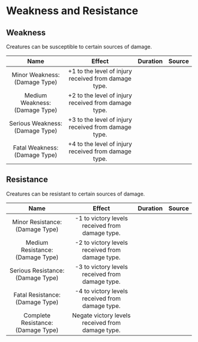 # Weakness and Resistance

## Weakness

Creatures can be susceptible to certain sources of damage.

| Name | Effect | Duration | Source |
| :--: | :----: | :------: | :----: |
| Minor Weakness: (Damage Type)      | +1 to the level of injury received from damage type. |  |  |
| Medium Weakness: (Damage Type)     | +2 to the level of injury received from damage type. |  |  |
| Serious Weakness: (Damage Type)    | +3 to the level of injury received from damage type. |  |  |
| Fatal Weakness: (Damage Type)      | +4 to the level of injury received from damage type. |  |  |

## Resistance

Creatures can be resistant to certain sources of damage.

| Name | Effect | Duration | Source |
| :--: | :----: | :------: | :----: |
| Minor Resistance: (Damage Type)    | -1 to victory levels received from damage type.      |  |  |
| Medium Resistance: (Damage Type)   | -2 to victory levels received from damage type.      |  |  |
| Serious Resistance: (Damage Type)  | -3 to victory levels received from damage type.      |  |  |
| Fatal Resistance: (Damage Type)    | -4 to victory levels received from damage type.      |  |  |
| Complete Resistance: (Damage Type) | Negate victory levels received from damage type.     |  |  |
